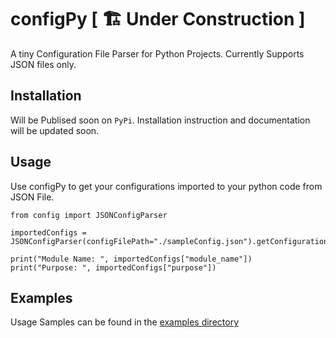 # configPy [ 🏗 Under Construction ]

A tiny Configuration File Parser for Python Projects. Currently Supports JSON files only. 

## Installation

Will be Publised soon on `PyPi`. Installation instruction and documentation will be updated soon.

## Usage 

Use configPy to get your configurations imported to your python code from JSON File.

```
from config import JSONConfigParser

importedConfigs = JSONConfigParser(configFilePath="./sampleConfig.json").getConfigurations()

print("Module Name: ", importedConfigs["module_name"])
print("Purpose: ", importedConfigs["purpose"])
```

## Examples

Usage Samples can be found in the [examples directory](./examples)
